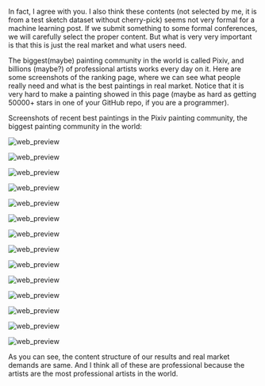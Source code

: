 In fact, I agree with you. I also think these contents (not selected by me, it is from a test sketch dataset without cherry-pick) seems not very formal for a machine learning post. If we submit something to some formal conferences, we will carefully select the proper content. But what is very very important is that this is just the real market and what users need. 

The biggest(maybe) painting community in the world is called Pixiv, and billions (maybe?) of professional artists works every day on it. Here are some screenshots of the ranking page, where we can see what people really need and what is the best paintings in real market. Notice that it is very hard to make a painting showed in this page (maybe as hard as getting 50000+ stars in one of your GitHub repo, if you are a programmer).

Screenshots of recent best paintings in the Pixiv painting community, the biggest painting community in the world:

![web_preview](https://raw.githubusercontent.com/style2paints/style2paints.github.io/master/001.jpg)

![web_preview](https://raw.githubusercontent.com/style2paints/style2paints.github.io/master/002.jpg)

![web_preview](https://raw.githubusercontent.com/style2paints/style2paints.github.io/master/003.jpg)

![web_preview](https://raw.githubusercontent.com/style2paints/style2paints.github.io/master/004.jpg)

![web_preview](https://raw.githubusercontent.com/style2paints/style2paints.github.io/master/005.jpg)

![web_preview](https://raw.githubusercontent.com/style2paints/style2paints.github.io/master/006.jpg)

![web_preview](https://raw.githubusercontent.com/style2paints/style2paints.github.io/master/007.jpg)

![web_preview](https://raw.githubusercontent.com/style2paints/style2paints.github.io/master/008.jpg)

![web_preview](https://raw.githubusercontent.com/style2paints/style2paints.github.io/master/009.jpg)

![web_preview](https://raw.githubusercontent.com/style2paints/style2paints.github.io/master/010.jpg)

![web_preview](https://raw.githubusercontent.com/style2paints/style2paints.github.io/master/011.jpg)

![web_preview](https://raw.githubusercontent.com/style2paints/style2paints.github.io/master/012.jpg)

![web_preview](https://raw.githubusercontent.com/style2paints/style2paints.github.io/master/013.jpg)

![web_preview](https://raw.githubusercontent.com/style2paints/style2paints.github.io/master/014.jpg)

As you can see, the content structure of our results and real market demands are same. And I think all of these are professional because the artists are the most professional artists in the world.
